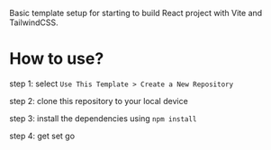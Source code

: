 Basic template setup for starting to build React project with Vite and TailwindCSS.

# How to use?

step 1: select ```Use This Template > Create a New Repository```

step 2: clone this repository to your local device

step 3: install the dependencies using ```npm install```

step 4: get set go 